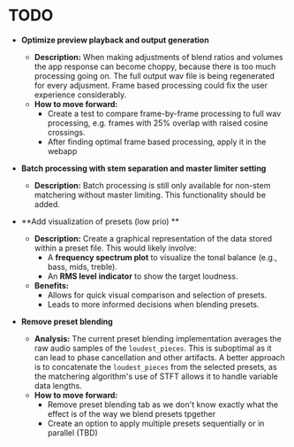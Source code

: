 # TODO

- **Optimize preview playback and output generation**
  - **Description:** When making adjustments of blend ratios and volumes the app response can become choppy, because there is too much processing going on. The full output wav file is being regenerated for every adjusment. Frame based processing could fix the user experience considerably.
  - **How to move forward:**
    - Create a test to compare frame-by-frame processing to full wav processing, e.g. frames with 25% overlap with raised cosine crossings.
    - After finding optimal frame based processing, apply it in the webapp

- **Batch processing with stem separation and master limiter setting**
  - **Description:** Batch processing is still only available for non-stem matchering without master limiting. This functionality should be added.
    
- **Add visualization of presets (low prio) **
  - **Description:** Create a graphical representation of the data stored within a preset file. This would likely involve:
    - A **frequency spectrum plot** to visualize the tonal balance (e.g., bass, mids, treble).
    - An **RMS level indicator** to show the target loudness.
  - **Benefits:**
    - Allows for quick visual comparison and selection of presets.
    - Leads to more informed decisions when blending presets.

- **Remove preset blending**
  - **Analysis:** The current preset blending implementation averages the raw audio samples of the `loudest_pieces`. This is suboptimal as it can lead to phase cancellation and other artifacts. A better approach is to concatenate the `loudest_pieces` from the selected presets, as the matchering algorithm's use of STFT allows it to handle variable data lengths.
  - **How to move forward:**
    - Remove preset blending tab as we don't know exactly what the effect is of the way we blend presets tpgether
    - Create an option to apply multiple presets sequentially or in parallel (TBD)

